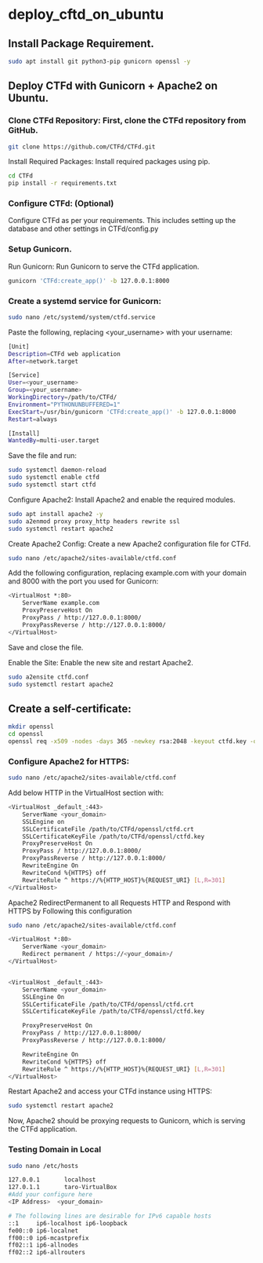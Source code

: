 # deploy_cftd_on_ubuntu

## Install Package Requirement. 

```bash
sudo apt install git python3-pip gunicorn openssl -y
```

## Deploy CTFd with Gunicorn + Apache2 on Ubuntu. 

### Clone CTFd Repository: First, clone the CTFd repository from GitHub.
```bash
git clone https://github.com/CTFd/CTFd.git
```
Install Required Packages: Install required packages using pip.
```bash
cd CTFd
pip install -r requirements.txt
```
### Configure CTFd: (Optional)
Configure CTFd as per your requirements. This includes setting up the database and other settings in CTFd/config.py  

### Setup Gunicorn.

Run Gunicorn: Run Gunicorn to serve the CTFd application.

```bash
gunicorn 'CTFd:create_app()' -b 127.0.0.1:8000
```

### Create a systemd service for Gunicorn:
```bash 
sudo nano /etc/systemd/system/ctfd.service
```
Paste the following, replacing <your_username> with your username:

```bash 
[Unit]
Description=CTFd web application
After=network.target

[Service]
User=<your_username>
Group=<your_username>
WorkingDirectory=/path/to/CTFd/
Environment="PYTHONUNBUFFERED=1"
ExecStart=/usr/bin/gunicorn 'CTFd:create_app()' -b 127.0.0.1:8000
Restart=always

[Install]
WantedBy=multi-user.target
```

Save the file and run:

```bash
sudo systemctl daemon-reload
sudo systemctl enable ctfd
sudo systemctl start ctfd
```

Configure Apache2: Install Apache2 and enable the required modules.
```bash 
sudo apt install apache2 -y
sudo a2enmod proxy proxy_http headers rewrite ssl
sudo systemctl restart apache2
```

Create Apache2 Config: Create a new Apache2 configuration file for CTFd.
```bash
sudo nano /etc/apache2/sites-available/ctfd.conf
```
Add the following configuration, replacing example.com with your domain and 8000 with the port you used for Gunicorn:
```bash
<VirtualHost *:80>
    ServerName example.com
    ProxyPreserveHost On
    ProxyPass / http://127.0.0.1:8000/
    ProxyPassReverse / http://127.0.0.1:8000/
</VirtualHost>
```
Save and close the file.

Enable the Site: Enable the new site and restart Apache2.
```bash
sudo a2ensite ctfd.conf
sudo systemctl restart apache2
```
## Create a self-certificate:

```bash 
mkdir openssl
cd openssl
openssl req -x509 -nodes -days 365 -newkey rsa:2048 -keyout ctfd.key -out ctfd.crt
```

### Configure Apache2 for HTTPS:

```bash
sudo nano /etc/apache2/sites-available/ctfd.conf
```

Add below HTTP in the VirtualHost section with:
```bash
<VirtualHost _default_:443>
    ServerName <your_domain>
    SSLEngine on
    SSLCertificateFile /path/to/CTFd/openssl/ctfd.crt
    SSLCertificateKeyFile /path/to/CTFd/openssl/ctfd.key
    ProxyPreserveHost On
    ProxyPass / http://127.0.0.1:8000/
    ProxyPassReverse / http://127.0.0.1:8000/
    RewriteEngine On
    RewriteCond %{HTTPS} off
    RewriteRule ^ https://%{HTTP_HOST}%{REQUEST_URI} [L,R=301]
</VirtualHost>
```
Apache2 RedirectPermanent to all Requests HTTP and Respond with HTTPS by Following this configuration

```bash
sudo nano /etc/apache2/sites-available/ctfd.conf
```
```bash
<VirtualHost *:80>
    ServerName <your_domain>
    Redirect permanent / https://<your_domain>/
</VirtualHost>


<VirtualHost _default_:443>
    ServerName <your_domain>
    SSLEngine On
    SSLCertificateFile /path/to/CTFd/openssl/ctfd.crt
    SSLCertificateKeyFile /path/to/CTFd/openssl/ctfd.key

    ProxyPreserveHost On
    ProxyPass / http://127.0.0.1:8000/
    ProxyPassReverse / http://127.0.0.1:8000/

    RewriteEngine On
    RewriteCond %{HTTPS} off
    RewriteRule ^ https://%{HTTP_HOST}%{REQUEST_URI} [L,R=301]
</VirtualHost>
```

Restart Apache2 and access your CTFd instance using HTTPS:

```bash
sudo systemctl restart apache2
```

Now, Apache2 should be proxying requests to Gunicorn, which is serving the CTFd application.

### Testing Domain in Local

```bash
sudo nano /etc/hosts
```

```bash
127.0.0.1       localhost
127.0.1.1       taro-VirtualBox
#Add your configure here
<IP Address>  <your_domain>

# The following lines are desirable for IPv6 capable hosts
::1     ip6-localhost ip6-loopback
fe00::0 ip6-localnet
ff00::0 ip6-mcastprefix
ff02::1 ip6-allnodes
ff02::2 ip6-allrouters
```
